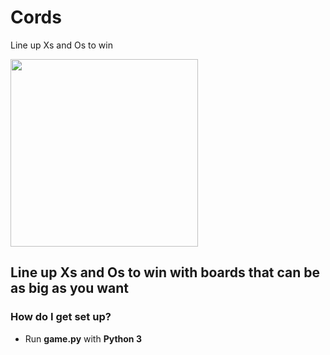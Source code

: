 # Cords
Line up Xs and Os to win

<img src="http://i.imgur.com/xCUK65D.png" height=300 width=300>

## Line up Xs and Os to win with boards that can be as big as you want

### How do I get set up? ###

* Run **game.py** with **Python 3**